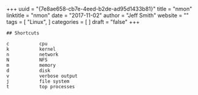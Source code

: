 +++ 
uuid = "{7e8ae658-cb7e-4eed-b2de-ad95d1433b81}" 
title = "nmon" 
linktitle = "nmon" 
date = "2017-11-02" 
author = "Jeff Smith" 
website = "" 
tags = [ "Linux",  ] 
categories = [  ] 
draft = "false" 
+++ 

```
## Shortcuts

c           cpu
k           kernel
n           network
N           NFS
m           memory
d           disk
v           verbose output
j           file system
t           top processes
```` 
